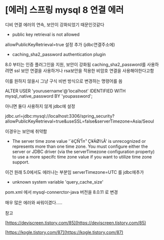 # \[에러] 스프링 mysql 8 연결 에러

디비 연결 에러의 연속, 보안이 강화되었기 때문인것같다

* public key retrieval is not allowed

allowPublicKeyRetrieval=true 설정 추가 (jdbc연결주소에)

* caching\_sha2\_password authentication plugin

8.0 부터는 인증 플러그인을 지원, 보안이 강화됨 caching\_sha2\_password를 사용하려면 ssl 보안 연결을 사용하거나 rsa보안을 적용한 비암호 연결을 사용해야한다고함

이를 원하지 않을시 그냥 구식 비번 방식으로 변경하는 명령어를 씀

ALTER USER 'yourusername'@'localhost' IDENTIFIED WITH mysql\_native\_password BY 'youpassword';

아니면 둘다 사용하지 않게 jdbc에 설정

jdbc.url=jdbc:mysql://localhost:3306/spring\_security?allowPublicKeyRetrieval=true\&useSSL=false\&serverTimezone=Asia/Seoul

이경우는 보안에 취약함

* The server time zone value '´ëÇÑ¹Î±¹ Ç¥ÁØ½Ã' is unrecognized or represents more than one time zone. You must configure either the server or JDBC driver (via the serverTimezone configuration property) to use a more specifc time zone value if you want to utilize time zone support.

이건 원래 5.0에서도 에러나는 부분임 serverTimezone=UTC 를 jdbc에추가

* unknown system variable 'query\_cache\_size'

pom.xml 에서 mysql-connerctor-java 버전을 8.0.11 로 변경

매우 많은 에러와 싸워이겼다.....

참고

[https://deviscreen.tistory.com/85](https://deviscreen.tistory.com/85)

[https://kogle.tistory.com/87](https://kogle.tistory.com/87)
